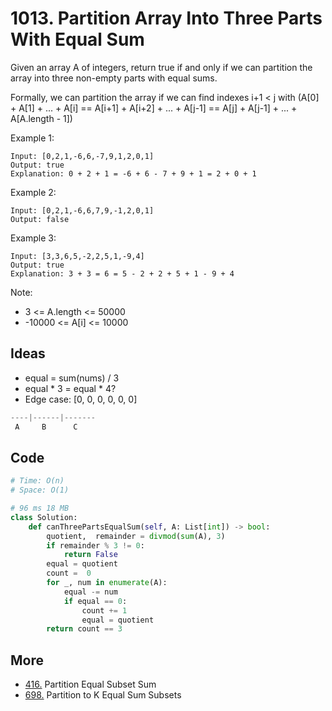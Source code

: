 # 1013. Partition Array Into Three Parts With Equal Sum


Given an array A of integers, return true if and only if we can partition the array into three non-empty parts with equal sums.

Formally, we can partition the array if we can find indexes i+1 < j with (A[0] + A[1] + ... + A[i] == A[i+1] + A[i+2] + ... + A[j-1] == A[j] + A[j-1] + ... + A[A.length - 1])

 
Example 1:
 
```
Input: [0,2,1,-6,6,-7,9,1,2,0,1]
Output: true
Explanation: 0 + 2 + 1 = -6 + 6 - 7 + 9 + 1 = 2 + 0 + 1
```

Example 2:

```
Input: [0,2,1,-6,6,7,9,-1,2,0,1]
Output: false
```

Example 3:

```
Input: [3,3,6,5,-2,2,5,1,-9,4]
Output: true
Explanation: 3 + 3 = 6 = 5 - 2 + 2 + 5 + 1 - 9 + 4
``` 

Note:

* 3 <= A.length <= 50000
* -10000 <= A[i] <= 10000


## Ideas 

- equal = sum(nums) / 3 
- equal * 3 = equal * 4? 
- Edge case: [0, 0, 0, 0, 0, 0]

``` python 
----|------|-------
 A     B      C 
```

## Code

``` python 
# Time: O(n)
# Space: O(1)

# 96 ms	18 MB
class Solution:
    def canThreePartsEqualSum(self, A: List[int]) -> bool:
        quotient,  remainder = divmod(sum(A), 3)
        if remainder % 3 != 0:
            return False 
        equal = quotient
        count =  0 
        for _, num in enumerate(A):
            equal -= num
            if equal == 0:
                count += 1
                equal = quotient
        return count == 3
```	

## More 

- [416.](https://leetcode.com/problems/partition-equal-subset-sum/) Partition Equal Subset Sum
- [698.](https://leetcode.com/problems/partition-to-k-equal-sum-subsets/) Partition to K Equal Sum Subsets
